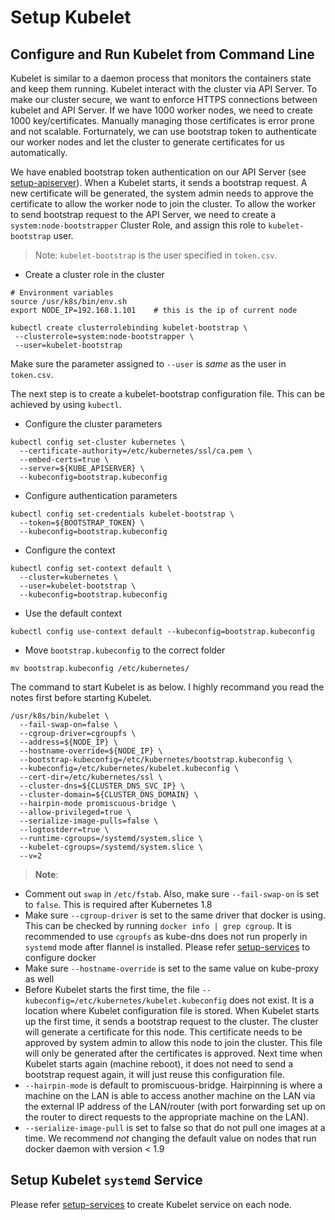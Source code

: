 # Setup Kubelet

## Configure and Run Kubelet from Command Line
Kubelet is similar to a daemon process that monitors the containers state and keep them running. Kubelet interact with the cluster via API Server. To make our cluster secure, we want to enforce HTTPS connections between kubelet and API Server. If we have 1000 worker nodes, we need to create 1000 key/certificates. Manually managing those certificates is error prone and not scalable. Forturnately, we can use bootstrap token to authenticate our worker nodes and let the cluster to generate certificates for us automatically.

We have enabled bootstrap token authentication on our API Server (see [setup-apiserver](../kube-apiserver/setup-kube-apiserver.md)). When a Kubelet starts, it sends a bootstrap request. A new certificate will be generated, the system admin needs to approve the certificate to allow the worker node to join the cluster. To allow the worker to send bootstrap request to the API Server, we need to create a `system:node-bootstrapper` Cluster Role, and assign this role to `kubelet-bootstrap` user.

> Note: `kubelet-bootstrap` is the user specified in `token.csv`. 

- Create a cluster role in the cluster
```shell
# Environment variables
source /usr/k8s/bin/env.sh
export NODE_IP=192.168.1.101	# this is the ip of current node

kubectl create clusterrolebinding kubelet-bootstrap \ 
 --clusterrole=system:node-bootstrapper \
 --user=kubelet-bootstrap
```
Make sure the parameter assigned to `--user` is *same* as the user in `token.csv`.

The next step is to create a kubelet-bootstrap configuration file. This can be achieved by using `kubectl`.
- Configure the cluster parameters
```shell
kubectl config set-cluster kubernetes \
  --certificate-authority=/etc/kubernetes/ssl/ca.pem \
  --embed-certs=true \
  --server=${KUBE_APISERVER} \
  --kubeconfig=bootstrap.kubeconfig
```

- Configure authentication parameters
```shell
kubectl config set-credentials kubelet-bootstrap \
  --token=${BOOTSTRAP_TOKEN} \
  --kubeconfig=bootstrap.kubeconfig
```

- Configure the context
```shell
kubectl config set-context default \
  --cluster=kubernetes \
  --user=kubelet-bootstrap \
  --kubeconfig=bootstrap.kubeconfig
```

- Use the default context
```shell
kubectl config use-context default --kubeconfig=bootstrap.kubeconfig
```
- Move `bootstrap.kubeconfig` to the correct folder
```shell
mv bootstrap.kubeconfig /etc/kubernetes/
```

The command to start Kubelet is as below. I highly recommand you read the notes first before starting Kubelet.
```shell
/usr/k8s/bin/kubelet \
  --fail-swap-on=false \
  --cgroup-driver=cgroupfs \
  --address=${NODE_IP} \
  --hostname-override=${NODE_IP} \
  --bootstrap-kubeconfig=/etc/kubernetes/bootstrap.kubeconfig \
  --kubeconfig=/etc/kubernetes/kubelet.kubeconfig \
  --cert-dir=/etc/kubernetes/ssl \
  --cluster-dns=${CLUSTER_DNS_SVC_IP} \
  --cluster-domain=${CLUSTER_DNS_DOMAIN} \
  --hairpin-mode promiscuous-bridge \
  --allow-privileged=true \
  --serialize-image-pulls=false \
  --logtostderr=true \
  --runtime-cgroups=/systemd/system.slice \
  --kubelet-cgroups=/systemd/system.slice \
  --v=2
```
> **Note**:  
  - Comment out `swap` in `/etc/fstab`. Also, make sure `--fail-swap-on` is set to `false`. This is required after Kubernetes 1.8
  - Make sure `--cgroup-driver` is set to the same driver that docker is using. This can be checked by running `docker info | grep cgroup`. It is recommended to use `cgroupfs` as kube-dns does not run properly in `systemd` mode after flannel is installed. Please refer [setup-services](../wrap-up/setup-services.md) to configure docker
  - Make sure `--hostname-override` is set to the same value on kube-proxy as well
  - Before Kubelet starts the first time, the file `--kubeconfig=/etc/kubernetes/kubelet.kubeconfig` does not exist. It is a location where Kubelet configuration file is stored. When Kubelet starts up the first time, it sends a bootstrap request to the cluster. The cluster will generate a certificate for this node. This certificate needs to be approved by system admin to allow this node to join the cluster. This file will only be generated after the certificates is approved. Next time when Kubelet starts again (machine reboot), it does not need to send a bootstrap request again, it will just reuse this configuration file.
  - `--hairpin-mode` is default to promiscuous-bridge. Hairpinning is where a machine on the LAN is able to access another machine on the LAN via the external IP address of the LAN/router (with port forwarding set up on the router to direct requests to the appropriate machine on the LAN).
  - `--serialize-image-pull` is set to false so that do not pull one images at a time. We recommend *not* changing the default value on nodes that run docker daemon with version < 1.9

## Setup Kubelet `systemd` Service
Please refer [setup-services](../wrap-up/setup-services.md) to create Kubelet service on each node.